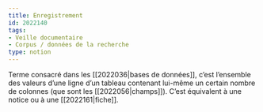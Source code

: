 ```yaml
---
title: Enregistrement
id: 2022140
tags:
- Veille documentaire
- Corpus / données de la recherche
type: notion
---
```


Terme consacré dans les [[2022036|bases de données]], c’est l’ensemble des valeurs d’une ligne d’un tableau contenant lui-même un certain nombre de colonnes (que sont les [[2022056|champs]]). C’est équivalent à une notice ou à une [[2022161|fiche]]. 

